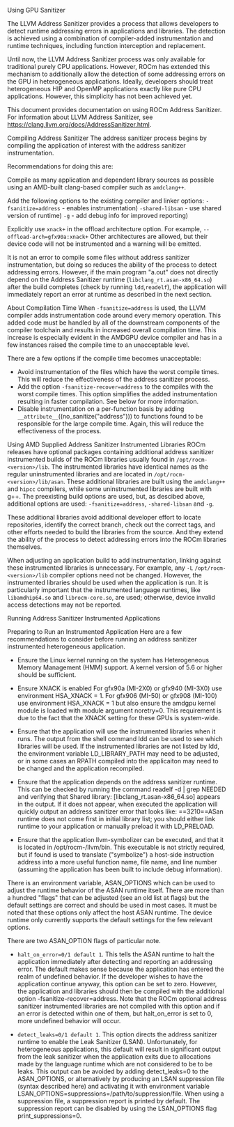 Using GPU Sanitizer

The LLVM Address Sanitizer provides a process that allows developers to detect runtime addressing errors in applications and libraries. The detection is achieved using a combination of compiler-added instrumentation and runtime techniques, including function interception and replacement.

Until now, the LLVM Address Sanitizer process was only available for traditional purely CPU applications. However, ROCm has extended this mechanism to additionally allow the detection of some addressing errors on the GPU in heterogeneous applications. Ideally, developers should treat heterogeneous HIP and OpenMP applications exactly like pure CPU applications. However, this simplicity has not been achieved yet.

This document provides documentation on using ROCm Address Sanitizer.
For information about LLVM Address Sanitizer, see https://clang.llvm.org/docs/AddressSanitizer.html.

Compiling Address Sanitizer
The address sanitizer process begins by compiling the application of interest with the address sanitizer instrumentation.

Recommendations for doing this are:

Compile as many application and dependent library sources as possible using an AMD-built clang-based compiler such as `amdclang++`.

Add the following options to the existing compiler and linker options:
`-fsanitize=address` - enables instrumentation)
`-shared-libsan` - use shared version of runtime)
`-g` - add debug info for improved reporting)

Explicitly use `xnack+` in the offload architecture option. For example, `--offload-arch=gfx90a:xnack+`
Other architectures are allowed, but their device code will not be instrumented and a warning will be emitted.

It is not an error to compile some files without address sanitizer instrumentation, but doing so reduces the ability of the process to detect addressing errors. However, if the main program "a.out" does not directly depend on the Address Sanitizer runtime (`libclang_rt.asan-x86_64.so`) after the build completes (check by running `ldd`,`readelf`), the application will immediately report an error at runtime as described in the next section.

About Compilation Time
When `-fsanitize=address` is used, the LLVM compiler adds instrumentation code around every memory operation. This added code must be handled by all of the downstream components of the compiler toolchain and results in increased overall compilation time. This increase is especially evident in the AMDGPU device compiler and has in a few instances raised the compile time to an unacceptable level.

There are a few options if the compile time becomes unacceptable:

- Avoid instrumentation of the files which have the worst compile times. This will reduce the effectiveness of the address sanitizer process.
- Add the option `-fsanitize-recover=address` to the compiles with the worst compile times. This option simplifies the added instrumentation resulting in faster compilation. See below for more information.
- Disable instrumentation on a per-function basis by adding `__attribute__`((no_sanitize("address"))) to functions found to be responsible for the large compile time. Again, this will reduce the effectiveness of the process.

Using AMD Supplied Address Sanitizer Instrumented Libraries
ROCm releases have optional packages containing additional address sanitizer instrumented builds of the ROCm libraries usually found in `/opt/rocm-<version>/lib`. The instrumented libraries have identical names as the regular uninstrumented libraries and are located in `/opt/rocm-<version>/lib/asan`.
These additional libraries are built using the `amdclang++` and `hipcc` compilers, while some uninstrumented libraries are built with g++. The preexisting build options are used, but, as descibed above, additional options are used: `-fsanitize=address`, `-shared-libsan` and `-g`.

These additional libraries avoid additional developer effort to locate repositories, identify the correct branch, check out the correct tags, and other efforts needed to build the libraries from the source. And they extend the ability of the process to detect addressing errors into the ROCm libraries themselves.

When adjusting an application build to add instrumentation, linking against these instrumented libraries is unnecessary. For example, any `-L` `/opt/rocm-<version>/lib` compiler options need not be changed. However, the instrumented libraries should be used when the application is run. It is particularly important that the instrumented language runtimes, like `libamdhip64.so` and `librocm-core.so`, are used; otherwise, device invalid access detections may not be reported.

Running Address Sanitizer Instrumented Applications

Preparing to Run an Instrumented Application
Here are a few recommendations to consider before running an address sanitizer instrumented heterogeneous application.

- Ensure the Linux kernel running on the system has Heterogeneous Memory Management (HMM) support. A kernel version of 5.6 or higher should be sufficient.

- Ensure XNACK is enabled
For gfx90a (MI-2X0) or gfx940 (MI-3X0) use environment HSA_XNACK = 1.
For gfx906 (MI-50) or gfx908 (MI-100) use environment HSA_XNACK = 1 but also ensure the amdgpu kernel module is loaded with module argument noretry=0.
This requirement is due to the fact that the XNACK setting for these GPUs is system-wide.

- Ensure that the application will use the instrumented libraries when it runs. The output from the shell command ldd <application name> can be used to see which libraries will be used.
If the instrumented libraries are not listed by ldd, the environment variable LD_LIBRARY_PATH may need to be adjusted, or in some cases an RPATH compiled into the applicaiton may need to be changed and the application recompiled.

- Ensure that the application depends on the address sanitizer runtime. This can be checked by running the command readelf -d <application name> | grep NEEDED and verifying that Shared library: [libclang_rt.asan-x86_64.so] appears in the output.
If it does not appear, when executed the application will quickly output an address sanitizer error that looks like:
==3210==ASan runtime does not come first in initial library list; you should either link runtime to your application or manually preload it with LD_PRELOAD.

- Ensure that the application llvm-symbolizer can be executed, and that it is located in /opt/rocm-<version>/llvm/bin. This executable is not strictly required, but if found is used to translate ("symbolize") a host-side instruction address into a more useful function name, file name, and line number (assuming the application has been built to include debug information).

There is an environment variable, ASAN_OPTIONS which can be used to adjust the runtime behavior of the ASAN runtime itself. There are more than a hundred "flags" that can be adjusted (see an old list at flags) but the default settings are correct and should be used in most cases. It must be noted that these options only affect the host ASAN runtime. The device runtime only currently supports the default settings for the few relevant options.

There are two ASAN_OPTION flags of particular note.

- `halt_on_error=0/1 default 1`.
This tells the ASAN runtime to halt the application immediately after detecting and reporting an addressing error. The default makes sense because the application has entered the realm of undefined behavior. If the developer wishes to have the application continue anyway, this option can be set to zero. However, the application and libraries should then be compiled with the additional option -fsanitize-recover=address. Note that the ROCm optional address sanitizer instrumented libraries are not compiled with this option and if an error is detected within one of them, but halt_on_error is set to 0, more undefined behavior will occur.

- `detect_leaks=0/1 default 1`.
This option directs the address sanitizer runtime to enable the Leak Sanitizer (LSAN). Unfortunately, for heterogeneous applications, this default will result in significant output from the leak sanitizer when the application exits due to allocations made by the language runtime which are not considered to be to be leaks. This output can be avoided by adding detect_leaks=0 to the ASAN_OPTIONS, or alternatively by producing an LSAN suppression file (syntax described here) and activating it with environment variable LSAN_OPTIONS=suppressions=/path/to/suppression/file. When using a suppression file, a suppression report is printed by default. The suppression report can be disabled by using the LSAN_OPTIONS flag print_suppressions=0.
